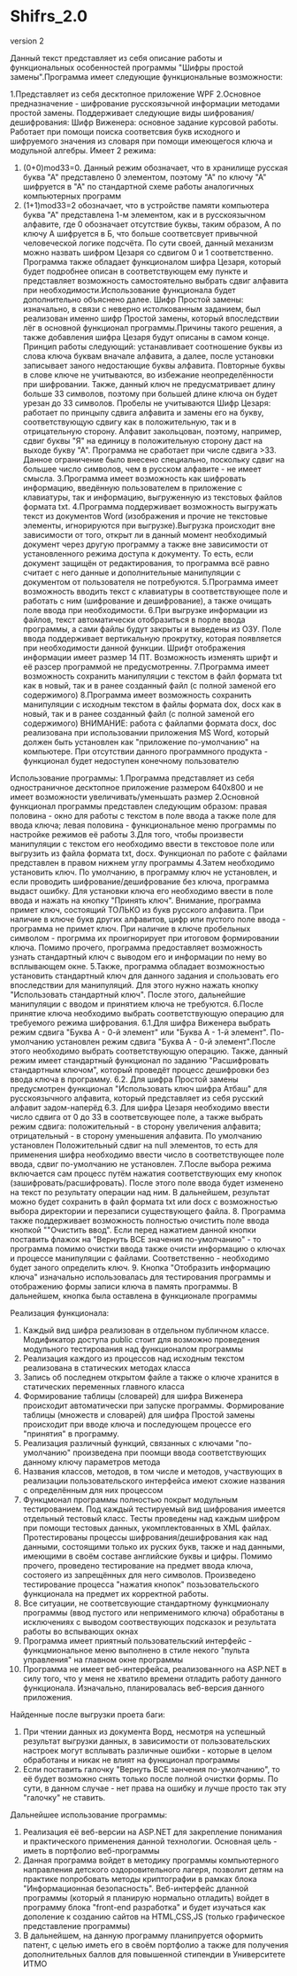 # Shifrs_2.0
 version 2
 
 Данный текст представляет из себя описание работы и функциональных особенностей программы "Шифры простой замены".Программа имеет следующие функциональные возможности:
 
1.Представляет из себя десктопное приложение WPF
2.Основное предназначение - шифрование русскоязычной информации методами простой замены. Поддерживает следующие виды шифрования/дешифрования:
Шифр Виженера: основное задание курсовой работы. Работает при помощи поиска соответсвия букв исходного и шифруемого значения из словаря при помощи имеющегося ключа и модульной алгебры. Имеет 2 режима: 
1) (0+0)mod33=0. Данный режим обозначает, что в хранилище русская буква "А" представлено 0 элементом, поэтому "А" по ключу "А" шифруется в "А" по стандартной схеме работы аналогичных компьютерных программ 
2) (1+1)mod33=2 обозначает, что в устройстве памяти компьютера буква "А" представлена 1-м элементом, как и в русскоязычном алфавите, где 0 обозначает отсутствие буквы, таким образом, А по ключу А шифруется в Б, что больше соответсвует привычной человеческой логике подсчёта. По сути своей, данный механизм можно назвать шифром Цезаря со сдвигом 0 и 1 соответственно. Программа также обладает функционалом шифра Цезаря, который будет подробнее описан в соответствующем ему пункте и представляет возможность самостоятельно выбрать сдвиг алфавита при необходимости.Использование функционала будет дополнительно объяснено далее.
Шифр Простой замены: изначально, в связи с неверно истолкованным заданием, был реализован именно шифр Простой замены, который впоследствии лёг в основной функционал программы.Причины такого решения, а также добавления шифра Цезаря будут описаны в самом конце. Принцип работы следующий: устанавливает соотношение буквы из слова ключа буквам вначале алфавита, а далее, после установки записывает заного недостающие буквы алфавита. Повторные буквы в слове ключе не учитываются, во избежание неопределённости при шифровании. Также, данный ключ не предусматривает длину больше 33 символов, поэтому при большей длине ключа он будет урезан до 33 символов. Пробелы не учитываются
Шифр Цезаря: работает по принцыпу сдвига алфавита и замены его на букву, соответствующую сдвигу как в положительную, так и в отрицательную сторону. Алфавит закольцован, поэтому, например, сдвиг буквы "Я" на единицу в положительную сторону даст на выходе букву "А". Программа не сработает при числе сдвига >33. Данное ограничение было внесено специально, поскольку сдвиг на большее число символов, чем в русском алфавите - не имеет смысла. 
3.Программа имеет возможность как шифровать информацию, введённую пользователем в приложение с клавиатуры, так и информацию, выгруженную из текстовых файлов формата txt.
4.Программа поддерживает возможность выгружать текст из документов Word (изображения и прочие не текстовые элементы, игнорируются при выгрузке).Выгрузка происходит вне зависимости от того, открыт ли в данный момент необходимый документ через другую программу а также вне зависимости от установленного режима доступа к документу. То есть, если документ защищён от редактирования, то программа всё равно считает с него данные и дополнительные манипуляции с документом от пользователя не потребуются.
5.Программа имеет возможность вводить текст с клавиатуры в соответствующее поле и работать с ним (шифрование и дешифрование), а также очищать поле ввода при необходимости.
6.При выгрузке информации из файлов, текст автоматически отобразиться в порле ввода программы, а сами файлы будут закрыты и выведены из ОЗУ. Поле ввода поддерживает вертикальную прокрутку, которая появляется при необходимости данной функции. Шрифт отображения информации имеет размер 14 ПТ. Возможность изменять шрифт и её разсер программой не предусмотренны.
7.Программа имеет возможность сохранить манипуляции с текстом в файл формата txt как в новый, так и в ранее созданный файл (с полной заменой его содержимого)
8.Программа имеет возможность сохранить манипуляции с исходным текстом в файлы формата dox, docx как в новый, так и в ранее созданный файл (с полной заменой его содержимого)
ВНИМАНИЕ: работа с файлапми формата docx, doc реализована при использовании приложения MS Word, который должен быть установлен как "приложение по-умолчанию" на компьютере. При отсутствии данного программного продукта - функционал будет недоступен конечному пользователю
 
Использование программы:
1.Программа представляет из себя одностраничное десктопное приложение размером 640х800 и не имеет возможности увеличивать/уменьшать размер
2.Основной функционал программы представлен следующим образом: правая половина - окно для работы с текстом в поле ввода а также поле для ввода ключа; левая половина - функциональное меню программы по настройке режимов её работы
3.Для того, чтобы произвести манипуляции с текстом его необходимо ввести в текстовое поле или выгрузить из файла формата txt, docx. Функционал по работе с файлами представлен в правом нижнем углу программы
4.Затем необходимо установить ключ. По умолчанию, в программу ключ не установлен, и если проводить шифрование/дешифрование без ключа, программа выдаст ошибку. Для установки ключа его необходимо ввести в поле ввода и нажать на кнопку "Принять ключ". Внимание, программа примет ключ, состоящий ТОЛЬКО из букв русского алфавита. При наличие в ключе букв других алфавитов, цифр или пустого поле ввода - программа не примет ключ. При наличие в ключе пробельных символом - прогрмма их проигнорирует при итоговом формировании ключа. Помимо прочего, программа предоставляет возможность узнать стандартный ключ с выводом его и информации по нему во всплывающем окне.
5.Также, программа обладает возможностью установить стандартный ключ для данного задания и спользовать его впоследствии для манипуляций. Для этого нужно нажать кнопку "Использовать стандартный ключ". После этого, дальнейшие манипуляции с вводом и принятием ключа не требуются.
6.После принятие ключа необходимо выбрать соответствующую операцию для требуемого режима шифрования.
6.1.Для шифра Виженера выбрать режим сдвига "Буква А - 0-й элемент" или "Буква А - 1-й элемент". По-умолчанию установлен режим сдвига "Буква А - 0-й элемент".После этого необходимо выбрать соответствующую операцию. Также, данный режим имеет стандартный функционал по заданию "Расшифровать стандартным ключом", который проведёт процесс дешифровки без ввода ключа в программу.
6.2. Для шифра Простой замены предусмотрен функционал "Использовать ключ шифра Атбаш" для русскоязычного алфавита, который представляет из себя русский алфавит задом-наперёд
6.3. Для шифра Цезаря необходимо ввести число сдвига от 0 до 33 в соответсвующее поле, а также выбрать режим сдвига: положительный - в сторону увеличения алфавита; отрицательный - в сторону уменьшения алфавита. По умолчанию установлен Положительный сдвиг на null элементов, то есть для применения шифра необходимо ввести число в соответствующее поле ввода, сдвиг по-умолчанию не установлен.
7.После выбора режима включается сам процесс путём нажатия соответствующих ему кнопок (зашифровать/расшифровать). После этого поле ввода будет изменено на текст по результату операции над ним. В дальнейшем, результат можно будет сохранить в файл формата txt или docx с возможностью выбора директории и перезаписи существующего файла.
8. Программа также поддерживает возможность полностью очистить поле ввода кнопкой ""Очистить ввод". Если перед нажатием данной кнопки поставить флажок на "Вернуть ВСЕ значения по-умолчанию" - то программа помимо очистки ввода также очисти информацию о ключах и процессе манипуляции с файлами. Соответственно - необходимо будет заного определить ключ.
9. Кнопка "Отобразить информацию ключа" изначально использовалась для тестирования программы и отображению формы записи ключа в память программы. В дальнейшем, кнопка была оставлена в функционале программы

Реализация функционала:
1. Каждый вид шифра реализован в отдельном публичном классе. Модификатор доступа public стоит для возможно проведения модульного тестирования над функционалом программы
2. Реализация каждого из процессов над исходным текстом реализована в статических методах класса
3. Запись об последнем открытом файле а также о ключе хранится в статических переменных главного класса
4. Формирование таблицы (словарей) для шифра Виженера происходит автоматически при запуске программы. Формирование таблицы (множеств и словарей) для шифра Простой замены происходит при вводе ключа и последующем процессе его "принятия" в программу.
5. Реализация различный функций, связанных с ключами "по-умолчанию" произведена при поомщи ввода соответствующих данному ключу параметров метода
6. Названия классов, методов, в том числе и методов, участвующих в реализации пользовательского интерфейса имеют схожие названия с определённым для них процессом
7. Функцмонал программы полностью покрыт модульным тестированием. Под каждый тестируемый вид шифрования имеется отдельный тестовый класс. Тесты проведены над каждым шифром при помощи тестовых данных, укомплектованных в XML файлах. Протестированы процессы шифрования/дешифрования как над данными, состоящими только их руских букв, также и над данными, имеющими в своём составе английские буквы и цифры. Помимо прочего, проведено тестирование на предмет ввода ключа, состояего из запрещённых для него символов. Произведено тестирование процесса "нажатия кнопок" позьзовательского функционала на предмет их корректной работы.
8. Все ситуации, не соответсвующие стандартному функцмионалу программы (ввод пустого или неприменимого ключа) обработаны в исключениях с выводом соотвествующих подсказок и результата работы во вспывающих окнах
9. Программа имеет приятный пользовательский интерфейс - функцмиональное меню выполнено в стиле некого "пульта управления" на главном окне программы
10. Программа не имеет веб-интерфейса, реализованного на ASP.NET в силу того, что у меня не хватило времени отладить работу данного функционала. Изначально, планировалась веб-версия данного приложения.

Найденные после выгрузки проета баги:
1. При чтении данных из документа Ворд, несмотря на успешный результат выгрузки данных, в зависимости от пользовательских настроек могут всплывать различные ошибки - которые в целом обработаны и никак не влият на функционал программы
2. Если поставить галочку "Вернуть ВСЕ занчения по-умолчанию", то её будет возможно снять только после полной очистки формы. По сути, в данном случае - нет права на ошибку и лучше просто так эту "галочку" не ставить.

Дальнейшее использование программы:
1. Реализация её веб-версии на ASP.NET для закрепление понимания и практического применения данной технологии. Основная цель - иметь в портфолио веб-программы
2. Данная программа войдет в методику программы компьютерного направления детского оздоровительного лагеря, позволит детям на практике попробовать методы криптографии в рамках блока "Информационная безопасность". Веб-интерфейс дланной программы (который я планирую нормально отладить) войдет в программу блока "front-end разработка" и будет изучаться как дополение к созданию сайтов на HTML,CSS,JS (только графическое представление программы)
3. В дальнейшем, на данную программу планипруется оформить патент, с целью иметь его в своём портфолио а также для получения дополнительных баллов для повышенной стипендии в Университете ИТМО
